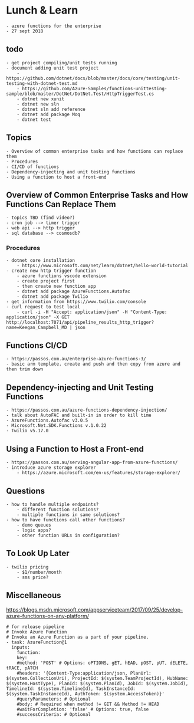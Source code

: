 # Lunch & Learn
    - azure functions for the enterprise
    - 27 sept 2018

## todo
    - get project compiling/unit tests running
    - document adding unit test project
        - https://github.com/dotnet/docs/blob/master/docs/core/testing/unit-testing-with-dotnet-test.md
        - https://github.com/Azure-Samples/functions-unittesting-sample/blob/master/DotNet/DotNet.Test/HttpTriggerTest.cs
        - dotnet new xunit
        - dotnet new sln
        - dotnet sln add reference
        - dotnet add package Moq
        - dotnet test

## Topics
    - Overview of common enterprise tasks and how functions can replace them
    - Procedures
    - CI/CD of functions
    - Dependency-injecting and unit testing functions
    - Using a function to host a front-end

## Overview of Common Enterprise Tasks and How Functions Can Replace Them
    - topics TBD (find video?)
    - cron job --> timer trigger
    - web api --> http trigger
    - sql database --> cosmosdb?

### Procedures
    - dotnet core installation
        - https://www.microsoft.com/net/learn/dotnet/hello-world-tutorial
    - create new http trigger function
        - azure functions vscode extension
        - create project first
        - then create new function app
        - dotnet add package AzureFunctions.Autofac
        - dotnet add package Twilio
    - get information from https://www.twilio.com/console
    - curl request to test local
        - curl -i -H "Accept: application/json" -H "Content-Type: application/json" -X GET http://localhost:7071/api/pipeline_results_http_trigger?name=Keegan_Campbell_MD | json

## Functions CI/CD
    - https://passos.com.au/enterprise-azure-functions-3/
    - basic arm template. create and push and then copy from azure and then trim down

## Dependency-injecting and Unit Testing Functions
    - https://passos.com.au/azure-functions-dependency-injection/
    - talk about AutoFAC and built-in in order to kill time
    - AzureFunctions.Autofac v3.0.5
    - Microsoft.Net.SDK.Functions v.1.0.22
    - Twilio v5.17.0

## Using a Function to Host a Front-end
    - https://passos.com.au/serving-angular-app-from-azure-functions/
    - introduce azure storage explorer
        - https://azure.microsoft.com/en-us/features/storage-explorer/

## Questions
    - how to handle multiple endpoints?
        - different function solutions?
        - multiple functions in same solutions?
    - how to have functions call other functions?
        - demo queues
        - logic apps?
        - other function URLs in configuration?

## To Look Up Later
    - twilio pricing
        - $1/number/month
        - sms price?

## Miscellaneous

https://blogs.msdn.microsoft.com/appserviceteam/2017/09/25/develop-azure-functions-on-any-platform/

```
# for release pipeline
# Invoke Azure Function
# Invoke an Azure Function as a part of your pipeline.
- task: AzureFunction@1
  inputs:
    function: 
    key: 
    #method: 'POST' # Options: oPTIONS, gET, hEAD, pOST, pUT, dELETE, tRACE, pATCH
    #headers: '{Content-Type:application/json, PlanUrl: $(system.CollectionUri), ProjectId: $(system.TeamProjectId), HubName: $(system.HostType), PlanId: $(system.PlanId), JobId: $(system.JobId), TimelineId: $(system.TimelineId), TaskInstanceId: $(system.TaskInstanceId), AuthToken: $(system.AccessToken)}' 
    #queryParameters: # Optional
    #body: # Required when method != GET && Method != HEAD
    #waitForCompletion: 'false' # Options: true, false
    #successCriteria: # Optional
```